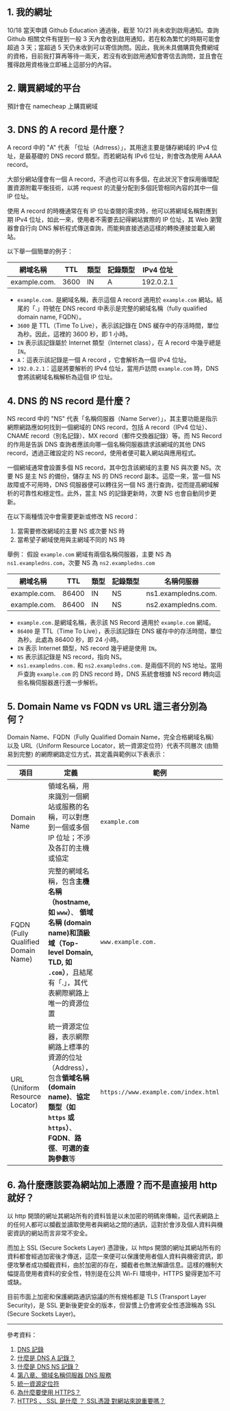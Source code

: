 ## 1. 我的網址
10/18 當天申請 Github Education 通過後，截至 10/21 尚未收到啟用通知。查詢 Github 相關文件有提到一般 3 天內會收到啟用通知，若在較為繁忙的時期可能會超過 3 天；當超過 5 天仍未收到可以寄信詢問。因此，我尚未具備購買免費網域的資格，目前我打算再等待一兩天，若沒有收到啟用通知會寄信去詢問，並且會在獲得啟用資格後立即補上這部分的內容。
## 2. 購買網域的平台
預計會在 namecheap 上購買網域
## 3. DNS 的 A record 是什麼？
A record 中的 "A" 代表 「位址（Adrress）」，其用途主要是儲存網域的 IPv4 位址，是最基礎的 DNS record 類型。而若網站有 IPv6 位址，則會改為使用 AAAA record。

大部分網站僅會有一個 A record，不過也可以有多個，在此狀況下會採用循環配置資源附載平衡技術，以將 request 的流量分配到多個託管相同內容的其中一個 IP 位址。

使用 A record 的時機通常在有 IP 位址查閱的需求時，他可以將網域名稱對應到期 IPv4 位址，如此一來，使用者不需要去記得網站實際的 IP 位址，其 Web 瀏覽器會自行向 DNS 解析程式傳送查詢，而能夠直接透過這樣的轉換連接並載入網站。

以下舉一個簡單的例子：

| 網域名稱       | TTL  | 類型 | 記錄類型 | IPv4 位址   |
| -------------- | ---- | ---- | -------- | ----------- |
| example.com.   | 3600 | IN   | A        | 192.0.2.1   |

- `example.com.` 是網域名稱，表示這個 A record 適用於 `example.com` 網站。結尾的「.」符號在 DNS record 中表示是完整的網域名稱（fully qualified domain name, FQDN）。
- `3600` 是 TTL（Time To Live），表示該記錄在 DNS 緩存中的存活時間，單位為秒。因此，這裡的 3600 秒，即 1 小時。
- `IN` 表示該記錄屬於 Internet 類型（Internet class），在 A record 中幾乎總是 `IN`。
- `A`：這表示該記錄是一個 A record ，它會解析為一個 IPv4 位址。
- `192.0.2.1`：這是將要解析的 IPv4 位址，當用戶訪問 `example.com` 時，DNS 會將該網域名稱解析為這個 IP 位址。

## 4. DNS 的 NS record 是什麼？
NS record 中的 "NS" 代表「名稱伺服器（Name Server）」，其主要功能是指示網際網路應如何找到一個網域的 DNS record，包括 A record（IPv4 位址）、CNAME record（別名記錄）、MX record（郵件交換器記錄）等。而 NS Record 的作用是告訴 DNS 查詢者應該向哪一個名稱伺服器請求該網域的其他 DNS record，透過正確設定的 NS record，使用者便可載入網站與應用程式。

一個網域通常會設置多個 NS record，其中包含該網域的主要 NS 與次要 NS。次要 NS 是主 NS 的備份，儲存主 NS 的 DNS record 副本。這麼一來，當一個 NS 故障或不可用時，DNS 伺服器便可以轉往另一個 NS 進行查詢，從而提高網域解析的可靠性和穩定性。此外，當主 NS 的記錄更新時，次要 NS 也會自動同步更新。

在以下兩種情況中會需要更新或修改 NS record：
1. 當需要修改網域的主要 NS 或次要 NS 時
2. 當希望子網域使用與主網域不同的 NS 時

舉例：
假設 `example.com` 網域有兩個名稱伺服器，主要 NS 為 `ns1.exampledns.com`，次要 NS 為 `ns2.exampledns.com`

| 網域名稱       | TTL   | 類型 | 記錄類型 | 名稱伺服器                 |
| -------------- | ----- | ---- | -------- | --------------------------- |
| example.com.   | 86400 | IN   | NS       | ns1.exampledns.com.          |
| example.com.   | 86400 | IN   | NS       | ns2.exampledns.com.          |

- `example.com.`是網域名稱，表示該 NS Record 適用於 `example.com` 網域。
- `86400` 是 TTL（Time To Live），表示該記錄在 DNS 緩存中的存活時間，單位為秒。此處為 86400 秒，即 24 小時。
- `IN` 表示 Internet 類型，NS record 幾乎總是使用 `IN`。
- `NS` 表示該記錄是 NS record，指向 NS。
- `ns1.exampledns.com.` 和 `ns2.exampledns.com.` 是兩個不同的 NS 地址。當用戶查詢 `example.com` 的 DNS record 時，DNS 系統會根據 NS record 轉向這些名稱伺服器進行進一步解析。
## 5. Domain Name vs FQDN vs URL 這三者分別為何？
Domain Name、FQDN（Fully Qualified Domain Name，完全合格網域名稱）以及 URL（Uniform Resource Locator，統一資源定位符）代表不同層次 (由簡易到完整) 的網際網路定位方式，其定義與範例以下表表示：

| 項目                  | 定義                      | 範例                   |
| --------------------- | ------------------------ | ---------------------- |
| Domain Name       | 領域名稱，用來識別一個網站或服務的名稱，可以對應到一個或多個 IP 位址；不涉及各訂的主機或協定| `example.com`|
| FQDN (Fully Qualified Domain Name) | 完整的網域名稱，包含**主機名稱（hostname, 如 `www`）**、 **領域名稱 (domain name)**和**頂級域（Top-level Domain, TLD, 如 `.com`）**，且結尾有「.」，其代表網際網路上唯一的資源位置| `www.example.com.`|
| URL (Uniform Resource Locator)| 統一資源定位器，表示網際網路上標準的資源的位址（Address），包含**領域名稱 (domain name)**、**協定類型（如 `https` 或 `https`）**、**FQDN**、**路徑**、**可選的查詢參數**等| `https://www.example.com/index.html`|
## 6. 為什麼應該要為網站加上憑證？而不是直接用 http 就好？
以 http 開頭的網址其網站所有的資料皆是以未加密的明碼來傳輸，這代表網路上的任何人都可以攔截並讀取使用者與網站之間的通訊，這對於會涉及個人資料與機密資訊的網站而言非常不安全。

而加上 SSL (Secure Sockets Layer) 憑證後，以 https 開頭的網址其網站所有的資料都會經過加密後才傳送，這麼一來便可以保護使用者個人資料與機密資訊，即便攻擊者成功攔截資料，由於加密的存在，攔截者也無法解讀信息。這樣的機制大幅提高使用者資料的安全性，特別是在公共 Wi-Fi 環境中，HTTPS 變得更加不可或缺。

目前市面上加密和保護網路通訊協議的所有規格都是 TLS (Transport Layer Security)，是 SSL 更新後更安全的版本，但習慣上仍會將安全性憑證稱為 SSL (Secure Sockets Layer)。

---

參考資料：
1. [DNS 記錄](https://www.cloudflare.com/zh-tw/learning/dns/dns-records/dns-a-record/)
2. [什麼是 DNS A 記錄？](https://www.cloudflare.com/zh-tw/learning/dns/dns-records/dns-a-record/)
3. [什麼是 DNS NS 記錄？](https://www.cloudflare.com/zh-tw/learning/dns/dns-records/dns-ns-record/)
4. [第八章、領域名稱伺服器 DNS 服務](https://linux.vbird.org/linux_server/rocky9/0210dns.php)
5. [統一資源定位符](https://zh.wikipedia.org/zh-tw/%E7%BB%9F%E4%B8%80%E8%B5%84%E6%BA%90%E5%AE%9A%E4%BD%8D%E7%AC%A6)
6. [為什麼要使用 HTTPS？](https://www.cloudflare.com/zh-tw/learning/ssl/why-use-https/)
7. [HTTPS 、 SSL 是什麼 ？ SSL憑證 對網站來說重要嗎？](https://www.design-hu.com/web-news/ssl.html)